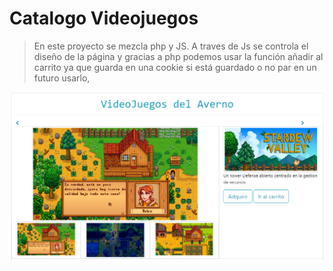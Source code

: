 # Catalogo Videojuegos

> En este proyecto se mezcla php y JS. A traves de Js se controla el diseño de la página y gracias a php podemos usar la función añadir al carrito ya que guarda en una cookie si está guardado o no par en un futuro usarlo,

![](https://github.com/TheAlce73/Proyectos/blob/main/Trabajos%20DAW/Catalogo%20Videojuegos/Portada.PNG)

